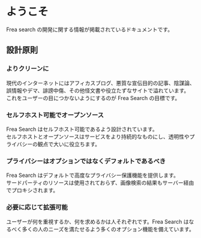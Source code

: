 # ようこそ
Frea search の開発に関する情報が掲載されているドキュメントです。

## 設計原則
### よりクリーンに
現代のインターネットにはアフィカスブログ、悪質な宣伝目的の記事、陰謀論、誤情報やデマ、誹謗中傷、その他怪文書や役立たずなサイトで溢れています。  
これをユーザーの目につかないようにするのが Frea Search の目標です。

### セルフホスト可能でオープンソース
Frea Search はセルフホスト可能であるよう設計されています。  
セルフホストとオープンソースはサービスをより持続的なものにし、透明性やプライバシーの観点で大いに役立ちます。

### プライバシーはオプションではなくデフォルトであるべき
Frea Search はデフォルトで高度なプライバシー保護機能を提供します。  
サードパーティのリソースは使用されておらず、画像検索の結果もサーバー経由でプロキシされます。

### 必要に応じて拡張可能
ユーザーが何を重視するか、何を求めるかは人それぞれです。Frea Search はなるべく多くの人のニーズを満たせるよう多くのオプション機能を備えています。  

